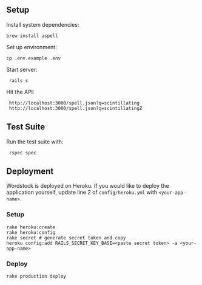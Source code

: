 ## Setup

Install system dependencies:

    brew install aspell

Set up environment:

    cp .env.example .env

Start server:

     rails s

Hit the API:

     http://localhost:3000/spell.json?q=scintillating
     http://localhost:3000/spell.json?q=scintillatingZ

## Test Suite

Run the test suite with:

     rspec spec

## Deployment

Wordstock is deployed on Heroku. If you would like to deploy the application yourself,
update line 2 of `config/heroku.yml` with `<your-app-name>`.

### Setup

    rake heroku:create
    rake heroku:config
    rake secret # generate secret token and copy
    heroku config:add RAILS_SECRET_KEY_BASE=<paste secret token> -a <your-app-name>

### Deploy

    rake production deploy
